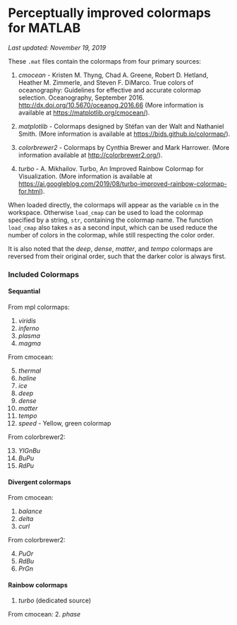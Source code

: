 # Perceptually improved colormaps for MATLAB

*Last updated: November 19, 2019*

These `.mat` files contain the colormaps from four primary sources:

1. *cmocean* - Kristen M. Thyng, Chad A. Greene, Robert D. Hetland, Heather M. Zimmerle,
and Steven F. DiMarco. True colors of oceanography: Guidelines for effective
and accurate colormap selection. Oceanography, September 2016.  
http://dx.doi.org/10.5670/oceanog.2016.66 (More information is available at
https://matplotlib.org/cmocean/).

2. *matplotlib* - Colormaps designed by Stéfan van der Walt and
Nathaniel Smith. (More information is available at https://bids.github.io/colormap/).

3. *colorbrewer2* - Colormaps by Cynthia Brewer and Mark Harrower. (More information
  available at http://colorbrewer2.org/).

4. *turbo* - A. Mikhailov. Turbo, An Improved Rainbow Colormap for Visualization.
(More information is available at https://ai.googleblog.com/2019/08/turbo-improved-rainbow-colormap-for.html).

When loaded directly, the colormaps will appear as the variable `cm` in the
workspace. Otherwise `load_cmap` can be used to load the colormap specified
by a string, `str`, containing the colormap name. The function `load_cmap`
also takes `n` as a second input, which can be used reduce the number of
colors in the colormap, while still respecting the color order.

It is also noted that the *deep*, *dense*, *matter*, and *tempo* colormaps
are reversed from their original order, such that the darker color is
always first.

### Included Colormaps

#### Sequantial

From mpl colormaps:

1. *viridis*
2. *inferno*
3. *plasma*
4. *magma*

From cmocean:

5. *thermal*
6. *haline*
7. *ice*
8. *deep*
9. *dense*
10. *matter*
11. *tempo*
12. *speed* - Yellow, green colormap

From colorbrewer2:

13. *YlGnBu*
14. *BuPu*
15. *RdPu*

#### Divergent colormaps

From cmocean:

1. *balance*
2. *delta*
3. *curl*

From colorbrewer2:

4. *PuOr*
5. *RdBu*
6. *PrGn*

#### Rainbow colormaps

1. *turbo* (dedicated source)

From cmocean:
2. *phase*
